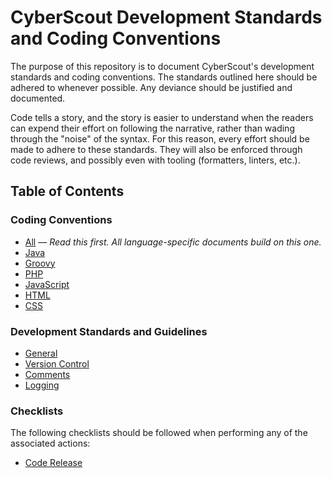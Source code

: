 # CyberScout Development Standards and Coding Conventions

The purpose of this repository is to document CyberScout's development standards
and coding conventions. The standards outlined here should be adhered to
whenever possible. Any deviance should be justified and documented.

Code tells a story, and the story is easier to understand when the readers can
expend their effort on following the narrative, rather than wading through the
"noise" of the syntax. For this reason, every effort should be made to adhere to
these standards. They will also be enforced through code reviews, and possibly
even with tooling (formatters, linters, etc.).

## Table of Contents

### Coding Conventions

* [All](All.md) &mdash; *Read this first. All language-specific documents build
  on this one.*
* [Java](Java.md)
* [Groovy](Groovy.md)
* [PHP](PHP.md)
* [JavaScript](JavaScript.md)
* [HTML](HTML.md)
* [CSS](CSS.md)

### Development Standards and Guidelines

* [General](General.md)
* [Version Control](VersionControl.md)
* [Comments](Comments.md)
* [Logging](Logging.md)

### Checklists

The following checklists should be followed when performing any of the
associated actions:

* [Code Release](ReleaseChecklist.md)
